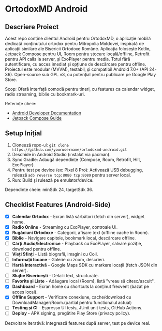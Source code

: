# OrtodoxMD Android

## Descriere Proiect
Acest repo conține clientul Android pentru OrtodoxMD, o aplicație mobilă dedicată conținutului ortodox pentru Mitropolia Moldovei, inspirată de aplicații similare ale Bisericii Ortodoxe Române. Aplicația folosește Kotlin, Jetpack Compose pentru UI, Room pentru stocare locală/offline, Retrofit pentru API calls la server, și ExoPlayer pentru media. Totul fără autentificare, cu acces imediat și opțiune de descărcare pentru offline. Proiectul este modular (MVVM), testabil, și compatibil Android 7.0+ (API 24-36). Open-source sub GPL v3, cu potențial pentru publicare pe Google Play Store.

Scop: Oferă interfață comodă pentru tineri, cu features ca calendar widget, radio streaming, biblie cu bookmark-uri.

Referințe cheie:
- [Android Developer Documentation](https://developer.android.com/docs)
- [Jetpack Compose Guide](https://developer.android.com/develop/ui/compose)

## Setup Inițial
1. Clonează repo-ul: `git clone https://github.com/yourusername/ortodoxmd-android.git`
2. Deschide în Android Studio (instalat via pacman).
3. Sync Gradle: Adaugă dependințe (Compose, Room, Retrofit, Hilt, ExoPlayer).
4. Pentru test pe device (ex: Pixel 8 Pro): Activează USB debugging, rulează `adb reverse tcp:8080 tcp:8080` pentru server local.
5. Run: Build și rulează pe emulator/device.

Dependințe cheie: minSdk 24, targetSdk 36.

## Checklist Features (Android-Side)
- [x] **Calendar Ortodox** - Ecran listă sărbători (fetch din server), widget home.
- [x] **Radio Online** - Streaming cu ExoPlayer, controale UI.
- [x] **Rugăciuni Ortodoxe** - Categorii, afișare text (offline cache în Room).
- [x] **Biblie** - Navigare capitole, bookmark local, descărcare offline.
- [ ] **Cărți Audio/Electronice** - Playback cu ExoPlayer, salvare poziție, download pentru offline.
- [ ] **Vieți Sfinți** - Listă biografii, imagini cu Coil.
- [ ] **Informații Icoane** - Galerie cu zoom, descrieri.
- [ ] **Hartă Interactivă** - Google Maps SDK cu markere locații (fetch JSON din server).
- [ ] **Slujbe Bisericești** - Detalii text, structurate.
- [ ] **Favorite și Liste** - Adăugare local (Room), listă "vreau să citesc/ascult".
- [x] **Dashboard** - Ecran home cu shortcuts la conținut frecvent (bazat pe acces local).
- [x] **Offline Support** - Verificare conexiune, cache/download cu DownloadManager/Room.(partial pentru functionalul actual)
- [ ] **Testing și CI** - Espresso UI tests, JUnit unit tests, GitHub Actions.
- [ ] **Deploy** - APK signing, pregătire Play Store (privacy policy).

Dezvoltare iterativă: Integrează features după server, test pe device real.
